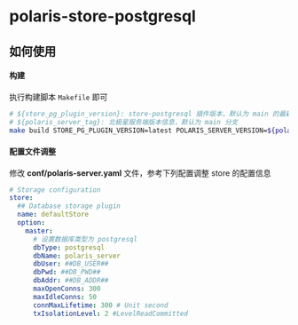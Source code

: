 # polaris-store-postgresql

## 如何使用

#### 构建

执行构建脚本 `Makefile` 即可

```bash
# ${store_pg_plugin_version}: store-postgresql 插件版本，默认为 main 的最新 commit
# ${polaris_server_tag}: 北极星服务端版本信息，默认为 main 分支
make build STORE_PG_PLUGIN_VERSION=latest POLARIS_SERVER_VERSION=${polaris_server_tag}
```

#### 配置文件调整

修改 **conf/polaris-server.yaml** 文件，参考下列配置调整 store 的配置信息

```yaml
# Storage configuration
store:
  ## Database storage plugin
  name: defaultStore
  option:
    master:
      # 设置数据库类型为 postgresql
      dbType: postgresql
      dbName: polaris_server
      dbUser: ##DB_USER##
      dbPwd: ##DB_PWD##
      dbAddr: ##DB_ADDR##
      maxOpenConns: 300
      maxIdleConns: 50
      connMaxLifetime: 300 # Unit second
      txIsolationLevel: 2 #LevelReadCommitted
```
